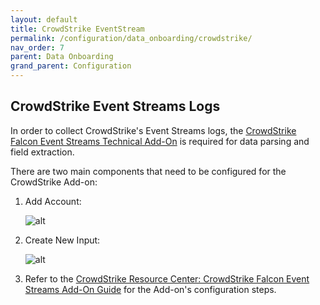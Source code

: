 ```yaml
---
layout: default
title: CrowdStrike EventStream
permalink: /configuration/data_onboarding/crowdstrike/
nav_order: 7
parent: Data Onboarding
grand_parent: Configuration
---
```



## **CrowdStrike Event Streams Logs**

In order to collect CrowdStrike's Event Streams logs, the [CrowdStrike Falcon Event Streams Technical Add-On](https://splunkbase.splunk.com/app/5082/) is required for data parsing and field extraction. 

There are two main components that need to be configured for the CrowdStrike Add-on: 

1. Add Account: 

    ![alt](https://github.com/VatsalJagani/Splunk-Cyences-App-for-Splunk/blob/master/docs/assets/crowdstrike_config_add_account.png?raw=true)

2. Create New Input: 

    ![alt](https://github.com/VatsalJagani/Splunk-Cyences-App-for-Splunk/blob/master/docs/assets/crowdstrike_config_new_input.png?raw=true)

3. Refer to the [CrowdStrike Resource Center: CrowdStrike Falcon Event Streams Add-On Guide](https://www.crowdstrike.com/resources/guides/how-to-install-falcon-event-streams-splunk-add-on/) for the Add-on's configuration steps.

